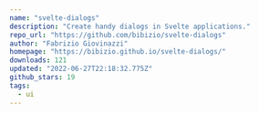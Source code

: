 ```yaml
---
name: "svelte-dialogs"
description: "Create handy dialogs in Svelte applications."
repo_url: "https://github.com/bibizio/svelte-dialogs"
author: "Fabrizio Giovinazzi"
homepage: "https://bibizio.github.io/svelte-dialogs/"
downloads: 121
updated: "2022-06-27T22:18:32.775Z"
github_stars: 19
tags: 
  - ui
---
```

